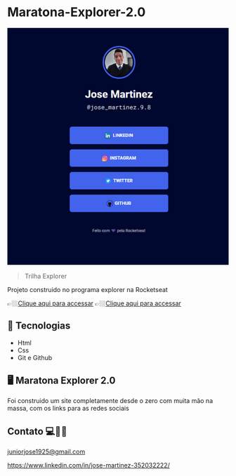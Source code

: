 # Maratona-Explorer-2.0


![preview](./maratona%20explorer%202.0.png)


> Trilha Explorer 

Projeto construido no programa explorer na Rocketseat

👉🏼[Clique aqui para accessar]([https://jose26362780.github.io/Projeto-05/](https://jose26362780.github.io/Maratona-Explorer-2.0/))
👉🏼[Clique aqui para accessar]([https://projeto-05.netlify.app/](https://maratona-2-0-explorer.netlify.app/))



##  🔧 Tecnologias


- Html 
- Css
- Git e Github

##  🖥️ Maratona Explorer 2.0


Foi construido um site completamente desde o zero com muita mão na massa, com os links para as redes sociais 



## Contato 💻🧑‍💻 

juniorjose1925@gmail.com


https://www.linkedin.com/in/jose-martinez-352032222/

